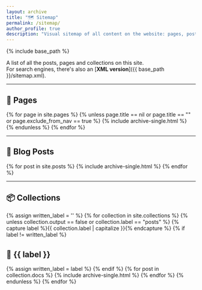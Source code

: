 ```yaml
---
layout: archive
title: "🗺️ Sitemap"
permalink: /sitemap/
author_profile: true
description: "Visual sitemap of all content on the website: pages, posts and collections."
---
```


{% include base_path %}

A list of all the posts, pages and collections on this site.  
For search engines, there's also an [**XML version**]({{ base_path }}/sitemap.xml).

---

## 📄 Pages
{% for page in site.pages %}
  {% unless page.title == nil or page.title == "" or page.exclude_from_nav == true %}
    {% include archive-single.html %}
  {% endunless %}
{% endfor %}

---

## 📝 Blog Posts
{% for post in site.posts %}
  {% include archive-single.html %}
{% endfor %}

---

## 📦 Collections

{% assign written_label = '' %}
{% for collection in site.collections %}
  {% unless collection.output == false or collection.label == "posts" %}
    {% capture label %}{{ collection.label | capitalize }}{% endcapture %}
    {% if label != written_label %}
      <h2 style="margin-top: 2rem;">📁 {{ label }}</h2>
      {% assign written_label = label %}
    {% endif %}
    {% for post in collection.docs %}
      {% include archive-single.html %}
    {% endfor %}
  {% endunless %}
{% endfor %}